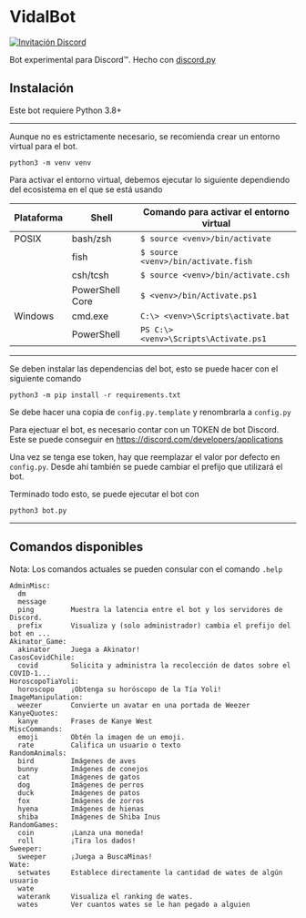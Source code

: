 VidalBot
========

[![Invitación Discord](https://discordapp.com/api/guilds/841931012765122591/widget.png)](https://discord.gg/fsV6TkvCjk)

Bot experimental para Discord™. Hecho con [discord.py](https://github.com/Rapptz/discord.py)


Instalación
-----------
Este bot requiere Python 3.8+

---
Aunque no es estrictamente necesario, se recomienda crear un entorno virtual para el bot.
```
python3 -m venv venv
```
Para activar el entorno virtual, debemos ejecutar lo siguiente dependiendo del ecosistema en el que se está usando

|Plataforma|Shell          |Comando para activar el entorno virtual|
|----------|---------------|---------------------------------------|
|POSIX     |bash/zsh       |``$ source <venv>/bin/activate``       |
|          |fish           |``$ source <venv>/bin/activate.fish``  |
|          |csh/tcsh       |``$ source <venv>/bin/activate.csh``   |
|          |PowerShell Core|``$ <venv>/bin/Activate.ps1``          |
|Windows   |cmd.exe        |``C:\> <venv>\Scripts\activate.bat``   |
|          |PowerShell     |``PS C:\> <venv>\Scripts\Activate.ps1``|
---
Se deben instalar las dependencias del bot, esto se puede hacer con el siguiente comando
```
python3 -m pip install -r requirements.txt
```
Se debe hacer una copia de ``config.py.template`` y renombrarla a ``config.py``

Para ejectuar el bot, es necesario contar con un TOKEN de bot Discord. Este se puede conseguir en https://discord.com/developers/applications

Una vez se tenga ese token, hay que reemplazar el valor por defecto en ``config.py``. Desde ahí también se puede cambiar el prefijo que utilizará el bot.

Terminado todo esto, se puede ejecutar el bot con 
```
python3 bot.py
```
---

Comandos disponibles
--------------------

Nota: Los comandos actuales se pueden consular con el comando ``.help``
```
AdminMisc:
  dm           
  message      
  ping         Muestra la latencia entre el bot y los servidores de Discord.
  prefix       Visualiza y (solo administrador) cambia el prefijo del bot en ...
Akinator_Game:
  akinator     Juega a Akinator!
CasosCovidChile:
  covid        Solicita y administra la recolección de datos sobre el COVID-1...
HoroscopoTiaYoli:
  horoscopo    ¡Obtenga su horóscopo de la Tía Yoli!
ImageManipulation:
  weezer       Convierte un avatar en una portada de Weezer
KanyeQuotes:
  kanye        Frases de Kanye West
MiscCommands:
  emoji        Obtén la imagen de un emoji.
  rate         Califica un usuario o texto
RandomAnimals:
  bird         Imágenes de aves
  bunny        Imágenes de conejos
  cat          Imágenes de gatos
  dog          Imágenes de perros
  duck         Imágenes de patos
  fox          Imágenes de zorros
  hyena        Imágenes de hienas
  shiba        Imágenes de Shiba Inus
RandomGames:
  coin         ¡Lanza una moneda!
  roll         ¡Tira los dados!
Sweeper:
  sweeper      ¡Juega a BuscaMinas!
Wate:
  setwates     Establece directamente la cantidad de wates de algún usuario
  wate         
  waterank     Visualiza el ranking de wates.
  wates        Ver cuantos wates se le han pegado a alguien
```

